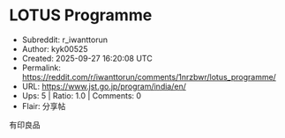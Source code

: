 # LOTUS Programme

- Subreddit: r_iwanttorun
- Author: kyk00525
- Created: 2025-09-27 16:20:08 UTC
- Permalink: https://reddit.com/r/iwanttorun/comments/1nrzbwr/lotus_programme/
- URL: https://www.jst.go.jp/program/india/en/
- Ups: 5 | Ratio: 1.0 | Comments: 0
- Flair: 分享帖


有印良品

